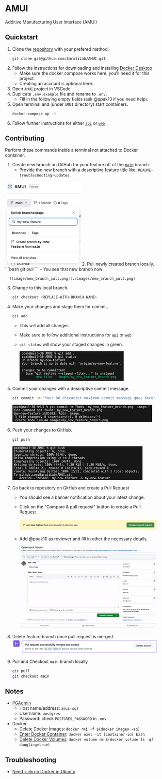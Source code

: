 # AMUI
Additive Manufacturing User Interface (AMUI)

## Quickstart
1. Clone the [repository]("https://github.com/BaratiLab/AMUI.git") with your prefered method.
    ```bash
    git clone git@github.com:BaratiLab/AMUI.git
    ```
2. Follow the instructions for downloading and installing [Docker Desktop]("https://www.docker.com/products/docker-desktop/")
    - Make sure the docker compose works here, you'll need it for this project.
    - Creating an account is optional here.
3. Open `AMUI` project in VSCode
4. Duplicate `.env.example` file and rename to `.env`.
    - Fill in the following empty fields (ask @ppak10 if you need help).
5. Open terminal and (under `AMUI` directory) start containers.
    ```bash
    docker-compose up -d
    ```
6. Follow further instructions for either [`api`](./api/README.md) or [`web`](./web/README.md)

## Contributing
Perform these commands inside a terminal not attached to Docker container.

1. Create new branch on GitHub for your feature off of the [`main`](https://github.com/BaratiLab/AMUI) branch.
    - Provide the new branch with a descriptive feature title like: `README-troubleshooting-updates`.
<img src="./images/new_branch.png" width="250px">
2. Pull newly created branch locally.
    ```bash
    git pull
    ```
    - You see that new branch now

      ![image/new_branch_pull.png](./images/new_branch_pull.png)
3. Change to this local branch.
    ```bash
    git checkout <REPLACE-WITH-BRANCH-NAME> 
    ```
4. Make your changes and stage them for commit.
    ```bash
    git add .
    ```
    - This will add all changes.
    - Make sure to follow additional instructions for [`api`](./api/README.md) or [`web`](./web/README.md)
    - `git status` will show your staged changes in green.

      ![image/git_add_git_status](./images/git_add_git_status.png)
5. Commit your changes with a descriptive commit message.
    ```bash
    git commit -m "Your 80 character maximum commit message goes here"
    ```

    ![image/git_commit](./images/git_commit.png)
6. Push your changes to GitHub.
    ```bash
    git push
    ```

    ![image/git_push](./images/git_push.png)
7. Go back to repository on GitHub and create a Pull Request
    - You should see a banner notification about your latest change.
    - Click on the "Compare & pull request" button to create a Pull Request

      ![image/banner](./images/my_new_feature_update_notification.png)
    
    - Add @ppak10 as reviewer and fill in other the necessary details.

      ![image/make_pull_request](./images/make_pull_request.gif)

8. Delete feature branch once pull request is merged
    ![image/delete_branch](./images/delete_branch.png)
9. Pull and Checkout `main` branch locally
    ```bash
    git pull
    git checkout main
    ```

## Notes
- [PGAdmin](localhost:5050)
    - Host name/address: `amui-sql`
    - Username: `postgres`
    - Password: check `POSTGRES_PASSWORD` in `.env`
- Docker
  - [Delete Docker Images](https://stackoverflow.com/a/44785784/10521456): `docker rmi -f $(docker images -aq)`
  - [Enter Docker Container](https://stackoverflow.com/a/26496854/10521456): `docker exec -it [container-id] bash`
  - [Delete Docker Volumes](https://stackoverflow.com/a/40654726): `docker volume rm $(docker volume ls -qf dangling=true)`

## Troubleshooting
- [Need `sudo` on Docker in Ubuntu](https://askubuntu.com/questions/477551/how-can-i-use-docker-without-sudo)
